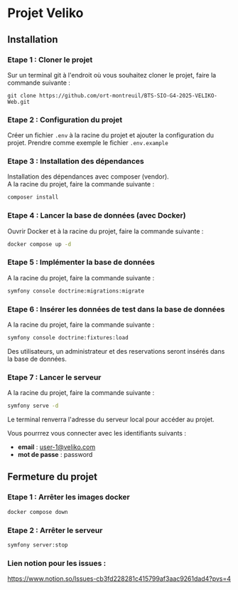 # Projet Veliko

## Installation

### Etape 1 : Cloner le projet

Sur un terminal git à l'endroit où vous souhaitez cloner le projet, faire la commande suivante  :

```
git clone https://github.com/ort-montreuil/BTS-SIO-G4-2025-VELIKO-Web.git
```

### Etape 2 : Configuration du projet

Créer un fichier `.env` à la racine du projet et ajouter la configuration du projet.
Prendre comme exemple le fichier `.env.example`

### Etape 3 : Installation des dépendances

Installation des dépendances avec composer (vendor).  
A la racine du projet, faire la commande suivante :
```bash
composer install
```

### Etape 4 : Lancer la base de données (avec Docker)

Ouvrir Docker et à la racine du projet, faire la commande suivante :
```bash
docker compose up -d
```
### Etape 5 : Implémenter la base de données

A la racine du projet, faire la commande suivante :
```bash
symfony console doctrine:migrations:migrate
```

### Etape 6 : Insérer les données de test dans la base de données

A la racine du projet, faire la commande suivante :
```bash
symfony console doctrine:fixtures:load
```

Des utilisateurs, un administrateur et des reservations seront insérés dans la base de données.

### Etape 7 : Lancer le serveur

A la racine du projet, faire la commande suivante :
```bash
symfony serve -d
```
Le terminal renverra l'adresse du serveur local pour accéder au projet.

Vous pourrrez vous connecter avec les identifiants suivants :
- **email** : user-1@veliko.com
- **mot de passe** : password

## Fermeture du projet

### Etape 1 : Arrêter les images docker 
``` bash
docker compose down 
```
### Etape 2 : Arrêter le serveur 
``` bash
symfony server:stop 
```


### Lien notion pour les issues :
https://www.notion.so/Issues-cb3fd228281c415799af3aac9261dad4?pvs=4
